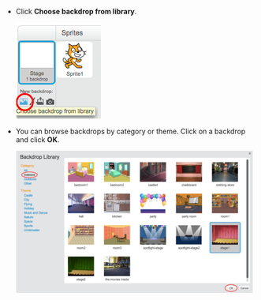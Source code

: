 + Click **Choose backdrop from library**.
    
    ![kuvakaappaus](images/stage-choose.png)

+ You can browse backdrops by category or theme. Click on a backdrop and click **OK**.
    
    ![kuvakaappaus](images/backdrop.png)